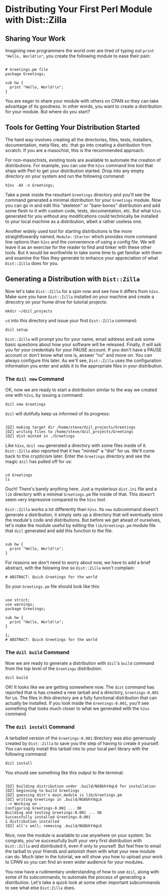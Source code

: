 # Distributing Your First Perl Module with Dist::Zilla

## Sharing Your Work

Imagining new programmers the world over are tired of typing out `print "Hello,
World!\n"`, you create the following module to ease their pain:

```prettyprint

# Greetings.pm file
package Greetings;

sub hw {
  print "Hello, World!\n";
}

```

You are eager to share your module with others on CPAN so they can take
advantage of its goodness. In other words, you want to create a distribution for
your module. But where do you start?

## Tools for Getting Your Distribution Started

The hard way involves creating all the directories, files, tests, installers,
documentation, meta files, etc. that go into creating a distribution from
scratch. If you are a masochist, this is the recommended approach.

For non-masochists, existing tools are available to automate the creation of
distributions. For example, you can use the `h2xs` command line tool that ships
with Perl to get your distribution started. Drop into any empty directory on
your system and run the following command:

`h2xs -AX -n Greetings;`

Take a peek inside the resultant `Greetings` directory and you'll see the
command generated a minimal distribution for your `Greetings` module. Now you
can go in and edit this "skeleton" or "bare-bones" distribution and add some flesh
to it with custom code, tests, documentation, etc. But what `h2xs` generated for
you without any modifications could technically be installed to your local
machine as a distribution, albeit a rather useless one.

Another widely used tool for starting distributions is the more straightfowardly
named, `Module::Starter` which provides more command line options than `h2xs`
and the convenience of using a config file. We will leave it as an exercise for
the reader to find and tinker with these other tools. But it would be worthwhile
to take some time to get familiar with them and examine the files they generate
to enhance your appreciation of what `Dist::Zilla` does for you.

## Generating a Distribution with `Dist::Zilla`

Now let's take `Dist::Zilla` for a spin now and see how it differs from `h2xs`.
Make sure you have `Dist::Zilla` installed on your machine and create a
direcotry on your home drive for tutorial projects:

`mkdir ~/dzil_projects`

`cd` into this directory and issue your first `Dist::Zilla` command:

`dzil setup`

`Dist::Zilla` will prompt you for your name, email address and ask some basic
questions about how your software will be released. Finally, it will ask you for
your credentials for your PAUSE account. If you don't have a PAUSE account or
don't know what one is, answer "no" and move on. You can always configure this
later. As we'll see, `Dist::Zilla` uses the configuration information you enter
and adds it to the appropriate files in your distribution.

### The `dzil new` Command

OK, now we are ready to start a distribution similar to the way we created one
with `h2xs`, by issuing a command:

`dzil new Greetings`

`dzil` will dutifully keep us informed of its progress:

```

[DZ] making target dir /home/steve/dzil_projects/Greetings
[DZ] writing files to /home/steve/dzil_projects/Greetings
[DZ] dist minted in ./Greetings

```

Like `h2xs`, `dzil new` generated a directory with some files inside of it.
`Dist::Zilla` also reported that it has "minted" a "dist" for us. We'll come
back to this crypticism later. Enter the `Greetings` directory and see the
magic `dzil` has pulled off for us:

```

cd Greetings
ls

```

Ouch! There's barely anything here. Just a mysterious `dist.ini` file and a
`lib` directory with a minimal `Greetings.pm` file inside of that. This doesn't
seem very impressive compared to the `h2xs` tool.

`Dist::Zilla` works a lot differently than `h2xs`. Its `new` subcommand doesn't
generate a distribution, it simply sets up a directory that will eventually
store the module's code and distributions. But before we get ahead of ourselves,
let's make the module useful by editing the `lib/Greetings.pm` module file that
`dzil` generated and add this function to the file:

```prettyprint

sub hw {
  print "Hello, World!\n";
}

```

For reasons we don't need to worry about now, we have to add a brief abstract,
with the folowing line so `Dist::Zilla` won't complain:

`# ABSTRACT: Quick Greetings for the world`

So your `Greetings.pm` file should look like this:

```prettyprint

use strict;
use warnings;
package Greetings;

sub hw {
  print "Hello, World!\n";
}

1;
# ABSTRACT: Quick Greetings for the world

```

### The `dzil build` Command

Now we are ready to generate a distribution with `dzil`'s
`build` command from the top level of the `Greetings` distribution:

`dzil build`

OK! It looks like we are getting somewhere now. The `dist` command has reported
that is has created a new tarball and a directory, `Greetings-0.001` for us.
The files in this directory are a fully functional distribution that can
actually be installed. If you look inside the `Greetings-0.001`, you'll see
something that looks much closer to what we generated with the `h2xs` command.

### The `dzil install` Command

A tarballed version of the `Greetings-0.001` directory was also generously
created by `Dist::Zilla` to save you the step of having to create it yourself.
You can easily install this tarball into to your local perl library with the
following command:

`dzil install`

You should see something like this output to the terminal:

```

[DZ] building distribution under .build/NG8bhY4qL6 for installation
[DZ] beginning to build Greetings
[DZ] guessing dist's main_module is lib/Greetings.pm
[DZ] writing Greetings in .build/NG8bhY4qL6
--> Working on .
Configuring Greetings-0.001 ... OK
Building and testing Greetings-0.001 ... OK
Successfully installed Greetings-0.001
1 distribution installed
[DZ] all's well; removing .build/NG8bhY4qL6

```

Nice, now the module is available to use anywhere on your system. So congrats,
you've successfully built your very first distribution with `Dist::Zilla` and
distributed it, even if only to yourself. But feel free to email the tarball to
your friends and astonish them with what your new module can do. Much later in
the tutorial, we will show you how to upload your work to CPAN so you can find
an even wider audience for your modules.

You now have a rudimentary understanding of how to use `dzil`, along with some
of its subcommands, to automate the process of generating a distribution. Let's
take a quick look at some other important subcommands to see what else
`Dist:Zilla` does.
